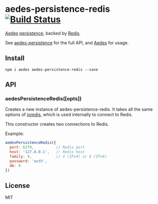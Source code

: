 # aedes-persistence-redis&nbsp;&nbsp;[![Build Status](https://travis-ci.org/mcollina/aedes-persistence-redis.svg)](https://travis-ci.org/mcollina/aedes-persistence-redis)

[Aedes][aedes] [persistence][persistence], backed by [Redis][redis].

See [aedes-persistence][persistence] for the full API, and [Aedes][aedes] for usage.

## Install

```
npm i aedes aedes-persistence-redis --save
```

## API

<a name="constructor"></a>
### aedesPersistenceRedis([opts])

Creates a new instance of aedes-persistence-redis.
It takes all the same options of [ioredis](http://npm.im/ioredis),
which is used internally to connect to Redis.

This constructor creates two connections to Redis.

Example:

```js
aedesPersistenceRedis({
  port: 6379,          // Redis port
  host: '127.0.0.1',   // Redis host
  family: 4,           // 4 (IPv4) or 6 (IPv6)
  password: 'auth',
  db: 0
})
```

## License

MIT

[aedes]: https://github.com/mcollina/aedes
[persistence]: https://github.com/mcollina/aedes-persistence
[redis]: http://redis.io
